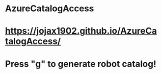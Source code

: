# AzureCatalogAccess
# https://jojax1902.github.io/AzureCatalogAccess/
# Press "g" to generate robot catalog!
